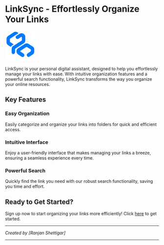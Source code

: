 # LinkSync - Effortlessly Organize Your Links

<img src="LinkSync/icons/linksync.svg" alt="LinkSync Logo" width="100" height="100">

LinkSync is your personal digital assistant, designed to help you effortlessly manage your links with ease. With intuitive organization features and a powerful search functionality, LinkSync transforms the way you organize your online resources. 

## Key Features

### Easy Organization
Easily categorize and organize your links into folders for quick and efficient access.

### Intuitive Interface
Enjoy a user-friendly interface that makes managing your links a breeze, ensuring a seamless experience every time.

### Powerful Search
Quickly find the link you need with our robust search functionality, saving you time and effort.

## Ready to Get Started?

Sign up now to start organizing your links more efficiently! Click [here](https://linksync.free.nf) to get started.

---
*Created by [Ranjan Shettigar]*

---
